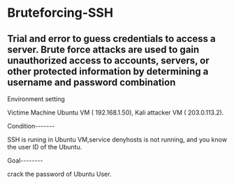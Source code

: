 # Bruteforcing-SSH
Trial and error to guess credentials to access a server.
Brute force attacks are used to gain unauthorized access to accounts, servers, or other protected information by determining a username and password combination
------------------------
Environment setting

Victime Machine Ubuntu VM ( 192.168.1.50), Kali attacker VM ( 203.0.113.2).

Condition-------

SSH is runing in Ubuntu VM,service denyhosts is not running, and you know the user ID of the Ubuntu.

Goal--------

crack the password of Ubuntu User.
